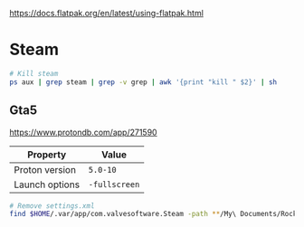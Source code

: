 https://docs.flatpak.org/en/latest/using-flatpak.html

# Steam
```sh
# Kill steam
ps aux | grep steam | grep -v grep | awk '{print "kill " $2}' | sh
```

## Gta5
https://www.protondb.com/app/271590

| Property | Value |
| --- | --- |
| Proton version | `5.0-10` |
| Launch options | `-fullscreen` |

```sh
# Remove settings.xml
find $HOME/.var/app/com.valvesoftware.Steam -path **/My\ Documents/Rockstar\ Games/GTA\ V/settings.xml -exec rm {} \+
```
